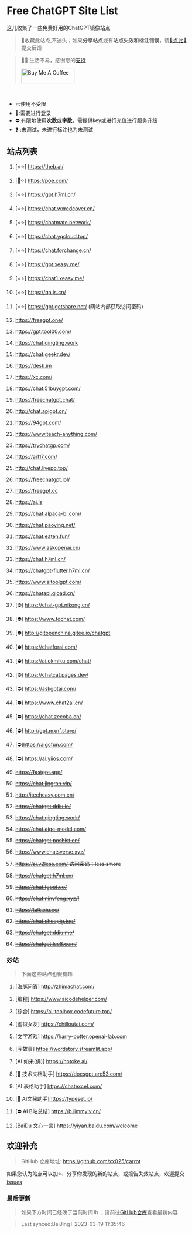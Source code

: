 # Free ChatGPT Site List

这儿收集了一些免费好用的ChatGPT镜像站点
> 🤭收藏此站点,不迷失；如果**分享站点**或有**站点失效和标注错误**，请[🌺点此🌺](https://github.com/xx025/carrot/issues)提交反馈

> 🧡🧡 生活不易，感谢您的[支持](https://xx025.github.io/pages/zs/)
>
><a href="https://xx025.github.io/pages/zs/" target="_blank"><img src="https://cdn.buymeacoffee.com/buttons/v2/default-blue.png" alt="Buy Me A Coffee" style="height: 40px !important;width: 145px !important;" ></a>

<br/>

- ⭐:使用不受限
- 🔑:需要进行登录
- ⛔:有限地使用**次数**或**字数**，需提供key或进行充值进行服务升级
- ❓ :未测试，未进行标注也为未测试

## 站点列表

1. [⭐⭐] https://theb.ai/

2. [🔑⭐] https://poe.com/

3. [⭐⭐] https://gpt.h7ml.cn/

4. [⭐⭐] https://chat.wxredcover.cn/

5. [⭐⭐] https://chatmate.network/

6. [⭐⭐] https://chat.yqcloud.top/

7. [⭐⭐] https://chat.forchange.cn/

8. [⭐⭐] https://gpt.xeasy.me/

9. [⭐⭐] https://chat1.xeasy.me/

10. [⭐⭐] https://qa.js.cn/

11. [⭐⭐] https://gpt.getshare.net/ (网站内部获取访问密码)

12. https://freegpt.one/

13. https://gpt.tool00.com/

14. https://chat.qingting.work

15. https://chat.geekr.dev/

16. https://desk.im

17. https://xc.com/

18. https://chat.51buygpt.com/

19. https://freechatgpt.chat/

20. http://chat.apigpt.cn/

21. https://94gpt.com/

22. https://www.teach-anything.com/

23. https://trychatgp.com/

24. https://ai117.com/

25. http://chat.livepo.top/

26. https://freechatgpt.lol/

27. https://freegpt.cc

28. https://ai.ls

29. https://chat.alpaca-bi.com/

30. https://chat.paoying.net/

31. https://chat.eaten.fun/

32. https://www.askopenai.cn/

33. https://chat.h7ml.cn/

34. https://chatgpt-flutter.h7ml.cn/

35. https://www.aitoolgpt.com/

36. https://chatapi.qload.cn/

37. [⛔] https://chat-gpt.nikong.cn/

38. [⛔] https://www.tdchat.com/

39. [⛔]  http://gitopenchina.gitee.io/chatgpt

40. [⛔] https://chatforai.com/

41. [⛔] https://ai.okmiku.com/chat/

42. [⛔] https://chatcat.pages.dev/

43. [⛔] https://askgptai.com/

44. [⛔] https://www.chat2ai.cn/

45. [⛔] https://chat.zecoba.cn/

46. [⛔] http://gpt.mxnf.store/

47. [⛔]https://aigcfun.com/

48. [⛔] https://ai.yiios.com/

49. ~~https://fastgpt.app/~~

50. ~~https://chat.jingran.vip/~~

51. ~~http://itecheasy.com.cn/~~

52. ~~https://chatgpt.ddiu.io/~~

53. ~~https://chat.qingting.work/~~

54. ~~https://chat.aigc-model.com/~~

55. ~~https://chatgpt.poshist.cn/~~

56. ~~https://www.chatsverse.xyz/~~

57. ~~https://ai.v2less.com/ 访问密码：lessismore~~

58. ~~https://chatgpt.h7ml.cn/~~

59. ~~https://chat.tgbot.co/~~

60. ~~https://chat.ninvfeng.xyz/!~~

61. ~~https://talk.xiu.ee/~~

62. ~~https://chat.sheepig.top/~~

63. ~~https://chatgpt.ddiu.me/~~

64. ~~https://chatgpt.lcc8.com/~~

### 妙站

> 下面这些站点也很有趣

1. [海豚问答] http://zhimachat.com/

2. [编程] https://www.aicodehelper.com/

3. [综合] https://ai-toolbox.codefuture.top/

4. [虚拟女友] https://chilloutai.com/

5. [文字游戏] https://harry-potter.openai-lab.com

6. [写故事] https://wordstory.streamlit.app/

7. [AI 如来(佛)] https://hotoke.ai/

8. [🔑 技术文档助手] https://docsgpt.arc53.com/

9. [AI 表格助手] https://chatexcel.com/

10. [🔑 AI文秘助手]https://typeset.io/

11. [⛔ AI B站总结] https://b.jimmylv.cn/

12. [BaiDu 文心一言] https://yiyan.baidu.com/welcome

## 欢迎补充

> GitHub 仓库地址: https://github.com/xx025/carrot

如果您认为站点可以加⭐、分享你发现的新的站点，或报告失效站点，欢迎提交[issues](https://github.com/xx025/carrot/issues)

### 最后更新

> 如果下方时间已经晚于当前时间1h ；请前往[GitHub仓库](https://github.com/xx025/carrot)查看最新内容

>Last synced:BeiJingT 2023-03-19 11:35:46
